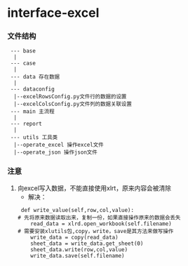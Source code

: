 # interface-excel
### 文件结构
```
 --- base
  |
 --- case
  |
 --- data 存在数据
  |
 --- dataconfig
  |--excelRowsConfig.py文件行的数据的设置
  |--excelColsConfig.py文件列的数据关联设置
 --- main 主流程
  |
 --- report
  |
 --- utils 工具类
  |--operate_excel 操作excel文件
  |--operate_json 操作json文件
```
### 注意
1. 向excel写入数据，不能直接使用xlrt，原来内容会被清除
   * 解决：
    ```
     def write_value(self,row,col,value):
    # 先将原来数据读取出来，复制一份，如果直接操作原来的数据会丢失
	    read_data = xlrd.open_workbook(self.filename)
    # 需要安装xlutils包,copy，write，save是其方法来做写操作
	    write_data = copy(read_data)
	    sheet_data = write_data.get_sheet(0)
	    sheet_data.write(row,col,value)
	    write_data.save(self.filename)
    ```

